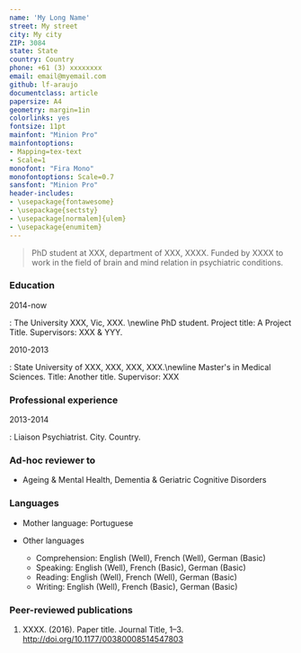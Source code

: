 ```yaml
---
name: 'My Long Name'
street: My street
city: My city
ZIP: 3084
state: State
country: Country
phone: +61 (3) xxxxxxxx
email: email@myemail.com
github: lf-araujo
documentclass: article
papersize: A4
geometry: margin=1in
colorlinks: yes
fontsize: 11pt
mainfont: "Minion Pro"
mainfontoptions:
- Mapping=tex-text
- Scale=1
monofont: "Fira Mono"
monofontoptions: Scale=0.7
sansfont: "Minion Pro"
header-includes:
- \usepackage{fontawesome}
- \usepackage{sectsty}
- \usepackage[normalem]{ulem}
- \usepackage{enumitem}
---
```



> PhD student at XXX, department of XXX, XXXX. Funded by XXXX to work in the field of brain and mind relation in psychiatric conditions.

### Education 

2014-now 

:     The University XXX, Vic, XXX. \newline PhD student. Project title: A Project Title. Supervisors: XXX & YYY.

2010-2013

:     State University of XXX, XXX, XXX, XXX.\newline Master's in Medical Sciences. Title: Another title. Supervisor: XXX




### Professional experience

2013-2014

:    Liaison Psychiatrist. City. Country.


### Ad-hoc reviewer to

- Ageing & Mental Health, Dementia & Geriatric Cognitive Disorders

### Languages

- Mother language: Portuguese

- Other languages 
    - Comprehension: English (Well), French (Well), German (Basic)
    - Speaking: English (Well), French (Basic), German (Basic) 
    - Reading: English (Well), French (Well), German (Basic) 
    - Writing: English (Well), French (Basic), German (Basic)

### Peer-reviewed publications

1. XXXX. (2016). Paper title. Journal Title, 1–3. http://doi.org/10.1177/00380008514547803

